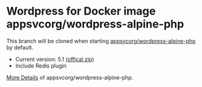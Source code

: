 # Wordpress for Docker image appsvcorg/wordpress-alpine-php

This branch will be cloned when starting [appsvcorg/wordpress-alpine-php](https://hub.docker.com/r/appsvcorg/wordpress-alpine-php/) by default.

- Current version: 5.1 [(offical zip)](https://wordpress.org/wordpress-5.1.zip)
- Include Redis plugin

[More Details](https://hub.docker.com/r/appsvcorg/wordpress-alpine-php/) of appsvcorg/wordpress-alpine-php.